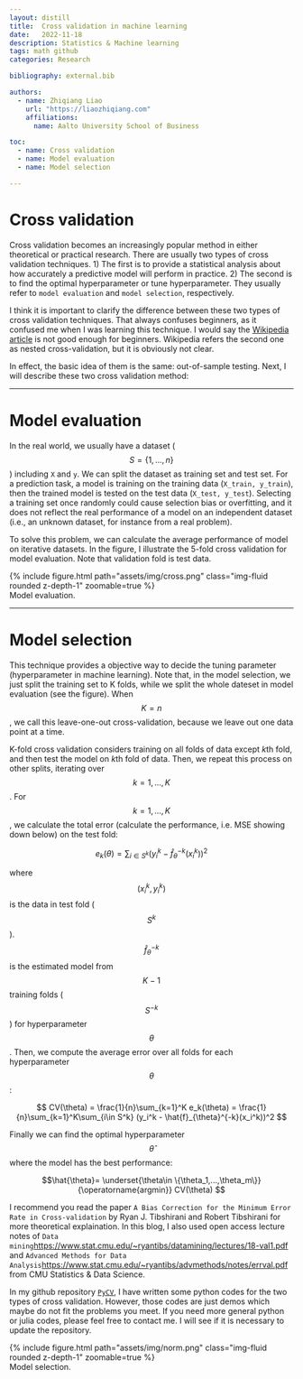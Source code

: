 ```yaml
---
layout: distill
title:  Cross validation in machine learning
date:   2022-11-18
description: Statistics & Machine learning
tags: math github
categories: Research

bibliography: external.bib

authors:
  - name: Zhiqiang Liao
    url: "https://liaozhiqiang.com"
    affiliations:
      name: Aalto University School of Business

toc:
  - name: Cross validation
  - name: Model evaluation
  - name: Model selection

---
```


# Cross validation

Cross validation becomes an increasingly popular method in either theoretical or practical research. There are usually two types of cross validation techniques. 1) The first is to provide a statistical analysis about how accurately a predictive model will perform in practice. 2) The second is to find the optimal hyperparameter or tune hyperparameter. They usually refer to `model evaluation` and `model selection`, respectively.

I think it is important to clarify the difference between these two types of cross validation techniques. That always confuses beginners, as it confused me when I was learning this technique. I would say the [Wikipedia article](https://en.wikipedia.org/wiki/Cross-validation_(statistics)) is not good enough for beginners. Wikipedia refers the second one as nested cross-validation, but it is obviously not clear.

In effect, the basic idea of them is the same: out-of-sample testing. Next, I will describe these two cross validation method:

***

# Model evaluation

In the real world, we usually have a dataset ($$S=\{1,...,n\}$$) including `X` and `y`. We can split the dataset as training set and test set. For a prediction task, a model is training on the training data (`X_train, y_train`), then the trained model is tested on the test data (`X_test, y_test`). Selecting a training set once randomly could cause selection bias or overfitting, and it does not reflect the real performance of a model on an independent dataset (i.e., an unknown dataset, for instance from a real problem).

To solve this problem, we can calculate the average performance of model on iterative datasets. In the figure, I illustrate the 5-fold cross validation for model evaluation. Note that validation fold is test data.


<div class="row mt-3">
    <div class="col-sm mt-3 mt-md-0">
        {% include figure.html path="assets/img/cross.png" class="img-fluid rounded z-depth-1" zoomable=true %}
    </div>
</div>
<div class="caption">
    Model evaluation.
</div>

***

# Model selection

This technique provides a objective way to decide the tuning parameter (hyperparameter in machine learning). Note that, in the model selection, we just split the training set to K folds, while we split the whole dateset in model evaluation (see the figure). When $$K = n$$, we call this leave-one-out cross-validation, because we leave out one data point at a time. 

K-fold cross validation considers training on all folds of data except *k*th fold, and then test the model on *k*th fold of data. Then, we repeat this process on other splits, iterating over $$k=1,...,K$$. For $$k=1,...,K$$, we calculate the total error (calculate the performance, i.e. MSE showing down below) on the test fold:

$$
e_k(\theta) = \sum_{i\in S^k} (y_i^k - \hat{f}_{\theta}^{-k}(x_i^k))^2
$$

where $$(x_i^k, y_i^k)$$ is the data in test fold ($$S^k$$). $$\hat{f}_{\theta}^{-k}$$ is the estimated model from $$K-1$$ training folds ($$S^{-k}$$) for hyperparameter $$\theta$$. Then, we compute the  average error over all folds for each hyperparameter $$\theta$$:

$$
CV(\theta) = \frac{1}{n}\sum_{k=1}^K e_k(\theta) = \frac{1}{n}\sum_{k=1}^K\sum_{i\in S^k} (y_i^k - \hat{f}_{\theta}^{-k}(x_i^k))^2
$$

Finally we can find the optimal hyperparameter $$\hat{\theta}$$ where the model has the best performance:

$$\hat{\theta}= \underset{\theta\in \{\theta_1,...,\theta_m\}}{\operatorname{argmin}} CV(\theta) $$

I recommend you read the paper `A Bias Correction for the Minimum Error Rate in Cross-validation`<d-cite key="tibshirani2009bias"></d-cite> by Ryan J. Tibshirani and Robert Tibshirani for more theoretical explaination. In this blog, I also used open access lecture notes of `Data mining`<d-footnote>https://www.stat.cmu.edu/~ryantibs/datamining/lectures/18-val1.pdf</d-footnote> and `Advanced Methods for Data Analysis`<d-footnote>https://www.stat.cmu.edu/~ryantibs/advmethods/notes/errval.pdf</d-footnote> from CMU Statistics & Data Science. 

In my github repository [`PyCV`](https://github.com/zhiqiangliao/PyCV), I have written some python codes for the two types of cross validation. However, those codes are just demos which maybe do not fit the problems you meet. If you need more general python or julia codes, please feel free to contact me. I will see if it is necessary to update the repository.


<div class="row mt-3">
    <div class="col-sm mt-3 mt-md-0">
        {% include figure.html path="assets/img/norm.png" class="img-fluid rounded z-depth-1" zoomable=true %}
    </div>
</div>
<div class="caption">
    Model selection.
</div>

